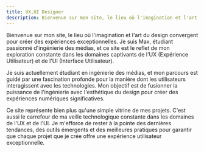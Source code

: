 ```yaml
---
title: UX,UI Designer
description: Bienvenue sur mon site, le lieu où l'imagination et l'art du design convergent pour créer des expériences exceptionnelles. 
---
```


Bienvenue sur mon site, le lieu où l'imagination et l'art du design convergent pour créer des expériences exceptionnelles. Je suis Max, étudiant passionné d'ingénierie des médias, et ce site est le reflet de mon exploration constante dans les domaines captivants de l'UX (Expérience Utilisateur) et de l'UI (Interface Utilisateur).

Je suis actuellement étudiant en ingénierie des médias, et mon parcours est guidé par une fascination profonde pour la manière dont les utilisateurs interagissent avec les technologies. Mon objectif est de fusionner la puissance de l'ingénierie avec l'esthétique du design pour créer des expériences numériques significatives.

Ce site représente bien plus qu'une simple vitrine de mes projets. C'est aussi le carrefour de ma veille technologique constante dans les domaines de l'UX et de l'UI. Je m'efforce de rester à la pointe des dernières tendances, des outils émergents et des meilleures pratiques pour garantir que chaque projet que je crée offre une expérience utilisateur exceptionnelle.
